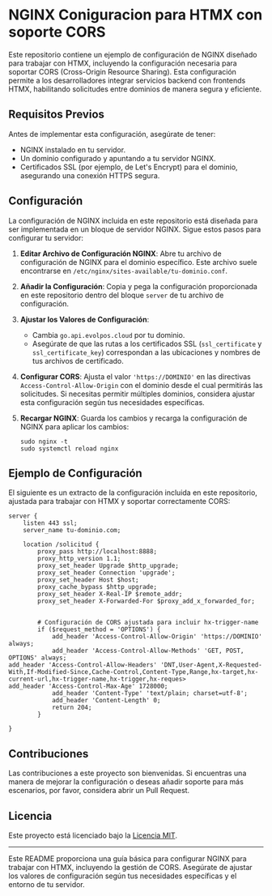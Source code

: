 # NGINX Coniguracion para HTMX con soporte CORS

Este repositorio contiene un ejemplo de configuración de NGINX diseñado para trabajar con HTMX, incluyendo la configuración necesaria para soportar CORS (Cross-Origin Resource Sharing). Esta configuración permite a los desarrolladores integrar servicios backend con frontends HTMX, habilitando solicitudes entre dominios de manera segura y eficiente.

## Requisitos Previos

Antes de implementar esta configuración, asegúrate de tener:

- NGINX instalado en tu servidor.
- Un dominio configurado y apuntando a tu servidor NGINX.
- Certificados SSL (por ejemplo, de Let's Encrypt) para el dominio, asegurando una conexión HTTPS segura.

## Configuración

La configuración de NGINX incluida en este repositorio está diseñada para ser implementada en un bloque de servidor NGINX. Sigue estos pasos para configurar tu servidor:

1. **Editar Archivo de Configuración NGINX**: Abre tu archivo de configuración de NGINX para el dominio específico. Este archivo suele encontrarse en `/etc/nginx/sites-available/tu-dominio.conf`.

2. **Añadir la Configuración**: Copia y pega la configuración proporcionada en este repositorio dentro del bloque `server` de tu archivo de configuración.

3. **Ajustar los Valores de Configuración**:
   - Cambia `go.api.evolpos.cloud` por tu dominio.
   - Asegúrate de que las rutas a los certificados SSL (`ssl_certificate` y `ssl_certificate_key`) correspondan a las ubicaciones y nombres de tus archivos de certificado.

4. **Configurar CORS**: Ajusta el valor `'https://DOMINIO'` en las directivas `Access-Control-Allow-Origin` con el dominio desde el cual permitirás las solicitudes. Si necesitas permitir múltiples dominios, considera ajustar esta configuración según tus necesidades específicas.

5. **Recargar NGINX**: Guarda los cambios y recarga la configuración de NGINX para aplicar los cambios:
   ```
   sudo nginx -t
   sudo systemctl reload nginx
   ```

## Ejemplo de Configuración

El siguiente es un extracto de la configuración incluida en este repositorio, ajustada para trabajar con HTMX y soportar correctamente CORS:

```nginx
server {
    listen 443 ssl;
    server_name tu-dominio.com;

    location /solicitud {
        proxy_pass http://localhost:8888;
        proxy_http_version 1.1;
        proxy_set_header Upgrade $http_upgrade;
        proxy_set_header Connection 'upgrade';
        proxy_set_header Host $host;
        proxy_cache_bypass $http_upgrade;
        proxy_set_header X-Real-IP $remote_addr;
        proxy_set_header X-Forwarded-For $proxy_add_x_forwarded_for;


        # Configuración de CORS ajustada para incluir hx-trigger-name
        if ($request_method = 'OPTIONS') {
            add_header 'Access-Control-Allow-Origin' 'https://DOMINIO' always;
            add_header 'Access-Control-Allow-Methods' 'GET, POST, OPTIONS' always;
add_header 'Access-Control-Allow-Headers' 'DNT,User-Agent,X-Requested-With,If-Modified-Since,Cache-Control,Content-Type,Range,hx-target,hx-current-url,hx-trigger-name,hx-trigger,hx-reques>            add_header 'Access-Control-Max-Age' 1728000;
            add_header 'Content-Type' 'text/plain; charset=utf-8';
            add_header 'Content-Length' 0;
            return 204;
        }

}
```

## Contribuciones

Las contribuciones a este proyecto son bienvenidas. Si encuentras una manera de mejorar la configuración o deseas añadir soporte para más escenarios, por favor, considera abrir un Pull Request.

## Licencia

Este proyecto está licenciado bajo la [Licencia MIT](LICENSE).

---

Este README proporciona una guía básica para configurar NGINX para trabajar con HTMX, incluyendo la gestión de CORS. Asegúrate de ajustar los valores de configuración según tus necesidades específicas y el entorno de tu servidor.
